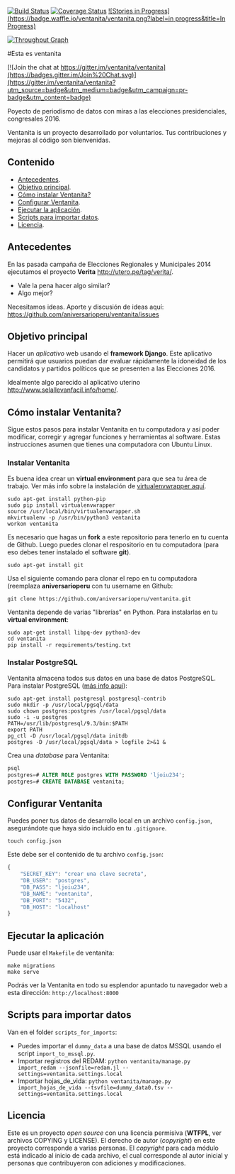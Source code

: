 [![Build Status](https://travis-ci.org/ventanita/ventanita.svg?branch=master)](https://travis-ci.org/ventanita/ventanita)
[![Coverage Status](https://coveralls.io/repos/ventanita/ventanita/badge.svg)](https://coveralls.io/r/ventanita/ventanita)
[![Stories in Progress](https://badge.waffle.io/ventanita/ventanita.png?label=in progress&title=In Progress)](https://waffle.io/ventanita/ventanita)

[![Throughput Graph](https://graphs.waffle.io/ventanita/ventanita/throughput.svg)](https://waffle.io/ventanita/ventanita/metrics)

#Esta es ventanita

[![Join the chat at https://gitter.im/ventanita/ventanita](https://badges.gitter.im/Join%20Chat.svg)](https://gitter.im/ventanita/ventanita?utm_source=badge&utm_medium=badge&utm_campaign=pr-badge&utm_content=badge)

Poyecto de periodismo de datos con miras a las elecciones presidenciales,
congresales 2016.

Ventanita is un proyecto desarrollado por voluntarios. Tus contribuciones y mejoras
al código son bienvenidas.

## Contenido
* [Antecedentes](#antecedentes).
* [Objetivo principal](#objetivo-principal).
* [Cómo instalar Ventanita?](#cómo-instalar-ventanita)
* [Configurar Ventanita](#configurar-ventanita).
* [Ejecutar la aplicación](#ejecutar-la-aplicación).
* [Scripts para importar datos](#scripts-para-importar-datos).
* [Licencia](#licencia).

## Antecedentes
En las pasada campaña de Elecciones Regionales y Municipales 2014 ejecutamos el
proyecto **Verita** <http://utero.pe/tag/verita/>.

* Vale la pena hacer algo similar?
* Algo mejor?

Necesitamos ideas. Aporte y discusión de ideas aquí:
<https://github.com/aniversarioperu/ventanita/issues>

## Objetivo principal
Hacer un *aplicativo* web usando el **framework Django**. Este aplicativo permitirá 
que usuarios puedan dar evaluar rápidamente la idoneidad de los candidatos y
partidos políticos que se presenten a las Elecciones 2016.

Idealmente algo parecido al aplicativo uterino <http://www.selallevanfacil.info/home/>.


## Cómo instalar Ventanita?
Sigue estos pasos para instalar Ventanita en tu computadora y así poder modificar, corregir y agregar
funciones y herramientas al software. Estas instrucciones asumen que tienes una computadora con 
Ubuntu Linux.

### Instalar Ventanita
Es buena idea crear un **virtual environment** para que sea tu área de trabajo. Ver más info sobre
la instalación de [virtualenvwrapper aquí](https://virtualenvwrapper.readthedocs.org/en/latest/).

```shell
sudo apt-get install python-pip
sudo pip install virtualenvwrapper
source /usr/local/bin/virtualenvwrapper.sh
mkvirtualenv -p /usr/bin/python3 ventanita
workon ventanita
```

Es necesario que hagas un **fork** a este repositorio para tenerlo en tu cuenta de Github. Luego 
puedes clonar el respositorio en tu computadora (para eso debes tener instalado el software **git**).

```shell
sudo apt-get install git
```

Usa el siguiente comando para clonar el repo en tu computadora (reemplaza **aniversarioperu** con
tu username en Github:

```shell
git clone https://github.com/aniversarioperu/ventanita.git
```

Ventanita depende de varias "librerías" en Python. Para instalarlas en tu **virtual environment**:
```shell
sudo apt-get install libpq-dev python3-dev
cd ventanita
pip install -r requirements/testing.txt
```

### Instalar PostgreSQL
Ventanita almacena todos sus datos en una base de datos PostgreSQL. 
Para instalar PostgreSQL ([más info aquí](http://www.postgresql.org/docs/9.3/static/creating-cluster.html)):

```shell
sudo apt-get install postgresql postgresql-contrib
sudo mkdir -p /usr/local/pgsql/data
sudo chown postgres:postgres /usr/local/pgsql/data
sudo -i -u postgres
PATH=/usr/lib/postgresql/9.3/bin:$PATH
export PATH
pg_ctl -D /usr/local/pgsql/data initdb
postgres -D /usr/local/pgsql/data > logfile 2>&1 &
```

Crea una *database* para Ventanita:
```sql
psql
postgres=# ALTER ROLE postgres WITH PASSWORD 'ljoiu234';
postgres=# CREATE DATABASE ventanita;
```

## Configurar Ventanita
Puedes poner tus datos de desarrollo local en un archivo ``config.json``,
asegurándote que haya sido incluido en tu ``.gitignore``.

```shell
touch config.json
```

Este debe ser el contenido de tu archivo ``config.json``:

```javascript
{
    "SECRET_KEY": "crear una clave secreta",
    "DB_USER": "postgres",
    "DB_PASS": "ljoiu234",
    "DB_NAME": "ventanita",
    "DB_PORT": "5432",
    "DB_HOST": "localhost"
}
```

## Ejecutar la aplicación
Puede usar el ``Makefile`` de ventanita:

```shell
make migrations
make serve
```

Podrás ver la Ventanita en todo su esplendor apuntado tu navegador web a esta dirección:
``http://localhost:8000``

## Scripts para importar datos
Van en el folder ``scripts_for_imports``:

* Puedes importar el ``dummy_data`` a una base de datos MSSQL usando el script
  ``import_to_mssql.py``.
* Importar registros del REDAM: 
  ``python ventanita/manage.py import_redam --jsonfile=redam.jl --settings=ventanita.settings.local``
* Importar hojas_de_vida: 
  ``python ventanita/manage.py import_hojas_de_vida --tsvfile=dummy_data0.tsv --settings=ventanita.settings.local``
  
## Licencia
Este es un proyecto *open source* con una licencia permisiva (**WTFPL**, ver archivos
COPYING y LICENSE).
El derecho de autor (*copyright*) en este proyecto corresponde a varias personas.
El *copyright* para cada módulo está indicado al inicio de cada archivo, el cual
corresponde al autor inicial y personas que contribuyeron con adiciones y modificaciones.
